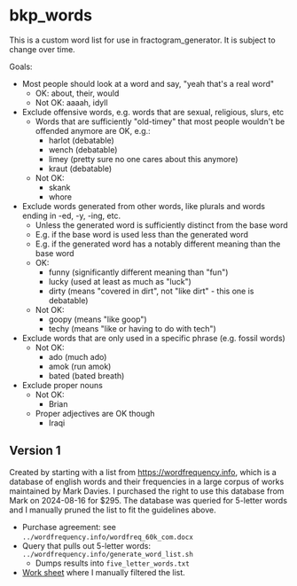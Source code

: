 # bkp_words

This is a custom word list for use in fractogram_generator. It is subject to
change over time.

Goals:

- Most people should look at a word and say, "yeah that's a real word"
    - OK: about, their, would
    - Not OK: aaaah, idyll
- Exclude offensive words, e.g. words that are sexual, religious, slurs, etc
    - Words that are sufficiently "old-timey" that most people wouldn't be
        offended anymore are OK, e.g.:
        - harlot (debatable)
        - wench (debatable)
        - limey (pretty sure no one cares about this anymore)
        - kraut (debatable)
    - Not OK:
        - skank
        - whore
- Exclude words generated from other words, like plurals and words ending in
    -ed, -y, -ing, etc.
    - Unless the generated word is sufficiently distinct from the base word
    - E.g. if the base word is used less than the generated word
    - E.g. if the generated word has a notably different meaning than the base
        word
    - OK:
        - funny (significantly different meaning than "fun")
        - lucky (used at least as much as "luck")
        - dirty (means "covered in dirt", not "like dirt" - this one is
            debatable)
    - Not OK:
        - goopy (means "like goop")
        - techy (means "like or having to do with tech")
- Exclude words that are only used in a specific phrase (e.g. fossil words)
    - Not OK:
        - ado (much ado)
        - amok (run amok)
        - bated (bated breath)
- Exclude proper nouns
    - Not OK:
        - Brian
    - Proper adjectives are OK though
        - Iraqi


## Version 1

Created by starting with a list from https://wordfrequency.info, which is a
database of english words and their frequencies in a large corpus of works
maintained by Mark Davies. I purchased the right to use this database from Mark
on 2024-08-16 for $295. The database was queried for 5-letter words and I
manually pruned the list to fit the guidelines above.

- Purchase agreement: see `../wordfrequency.info/wordfreq_60k_com.docx`
- Query that pulls out 5-letter words: `../wordfrequency.info/generate_word_list.sh`
    - Dumps results into `five_letter_words.txt`
- [Work sheet](https://docs.google.com/spreadsheets/d/1YAKzRN6GvUqxns9ZqWLstiQGIuYLEtnQuc1FTdmJr5U/edit?usp=sharing) where I manually filtered the list.

